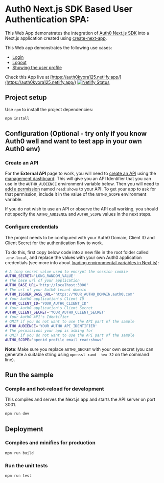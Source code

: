 # Auth0 Next.js SDK Based User Authentication SPA:

This Web App demonstrates the integration of [Auth0 Next.js SDK](https://github.com/auth0/nextjs-auth0) into a Next.js application created using [create-next-app](https://nextjs.org/docs/api-reference/create-next-app).

This Web app demonstrates the following use cases:

- [Login](https://github.com/auth0-samples/auth0-nextjs-samples/blob/main/Sample-01/components/NavBar.jsx#L61-L67)
- [Logout](https://github.com/auth0-samples/auth0-nextjs-samples/blob/main/Sample-01/components/NavBar.jsx#L93-L95)
- [Showing the user profile](https://github.com/auth0-samples/auth0-nextjs-samples/blob/main/Sample-01/pages/profile.jsx)

Check this App live at [https://auth0kvora125.netlify.app/](https://auth0kvora125.netlify.app/) [![Netlify Status](https://api.netlify.com/api/v1/badges/74044ad7-776b-4b5b-b63c-27689c41daff/deploy-status)](https://app.netlify.com/sites/auth0kvora125/deploys)

## Project setup

Use `npm` to install the project dependencies:

```bash
npm install
```

## Configuration (Optional - try only if you know Auth0 well and want to test app in your own Auth0 env)

### Create an API

For the **External API** page to work, you will need to [create an API](https://auth0.com/docs/authorization/apis) using the [management dashboard](https://manage.auth0.com/#/apis). This will give you an API Identifier that you can use in the `AUTH0_AUDIENCE` environment variable below. Then you will need to [add a permission](https://auth0.com/docs/get-started/dashboard/add-api-permissions) named `read:shows` to your API. To get your app to ask for that permission, include it in the value of the `AUTH0_SCOPE` environment variable.

If you do not wish to use an API or observe the API call working, you should not specify the `AUTH0_AUDIENCE` and `AUTH0_SCOPE` values in the next steps.

### Configure credentials

The project needs to be configured with your Auth0 Domain, Client ID and Client Secret for the authentication flow to work.

To do this, first copy below code into a new file in the root folder called `.env.local`, and replace the values with your own Auth0 application credentials (see more info about [loading environmental variables in Next.js](https://nextjs.org/docs/basic-features/environment-variables)):

```sh
# A long secret value used to encrypt the session cookie
AUTH0_SECRET='LONG_RANDOM_VALUE'
# The base url of your application
AUTH0_BASE_URL='http://localhost:3000'
# The url of your Auth0 tenant domain
AUTH0_ISSUER_BASE_URL='https://YOUR_AUTH0_DOMAIN.auth0.com'
# Your Auth0 application's Client ID
AUTH0_CLIENT_ID='YOUR_AUTH0_CLIENT_ID'
# Your Auth0 application's Client Secret
AUTH0_CLIENT_SECRET='YOUR_AUTH0_CLIENT_SECRET'
# Your Auth0 API's Identifier 
# OMIT if you do not want to use the API part of the sample
AUTH0_AUDIENCE='YOUR_AUTH0_API_IDENTIFIER'
# The permissions your app is asking for
# OMIT if you do not want to use the API part of the sample
AUTH0_SCOPE='openid profile email read:shows'
```

**Note**: Make sure you replace `AUTH0_SECRET` with your own secret (you can generate a suitable string using `openssl rand -hex 32` on the command line).

## Run the sample

### Compile and hot-reload for development

This compiles and serves the Next.js app and starts the API server on port 3001.

```bash
npm run dev
```

## Deployment

### Compiles and minifies for production

```bash
npm run build
```

### Run the unit tests

```bash
npm run test
```
